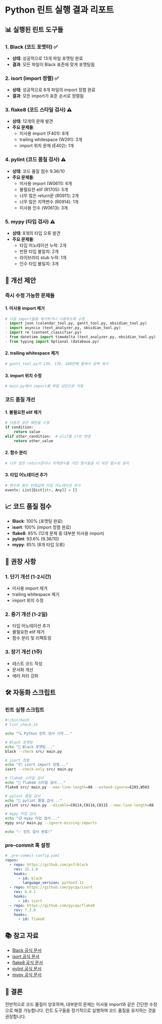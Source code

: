 # Python 린트 실행 결과 리포트

## 📊 실행된 린트 도구들

### 1. Black (코드 포맷터) ✅
- **상태**: 성공적으로 13개 파일 포맷팅 완료
- **결과**: 모든 파일이 Black 표준에 맞게 포맷팅됨

### 2. isort (import 정렬) ✅
- **상태**: 성공적으로 8개 파일의 import 정렬 완료
- **결과**: 모든 import가 표준 순서로 정렬됨

### 3. flake8 (코드 스타일 검사) ⚠️
- **상태**: 12개의 문제 발견
- **주요 문제들**:
  - 미사용 import (F401): 8개
  - trailing whitespace (W291): 3개
  - import 위치 문제 (E402): 1개

### 4. pylint (코드 품질 검사) ⚠️
- **상태**: 코드 품질 점수 9.36/10
- **주요 문제들**:
  - 미사용 import (W0611): 6개
  - 불필요한 elif (R1705): 5개
  - 너무 많은 return문 (R0911): 2개
  - 너무 많은 지역변수 (R0914): 1개
  - 미사용 인수 (W0613): 3개

### 5. mypy (타입 검사) ⚠️
- **상태**: 8개의 타입 오류 발견
- **주요 문제들**:
  - 타입 어노테이션 누락: 2개
  - 반환 타입 불일치: 2개
  - 라이브러리 stub 누락: 1개
  - 인수 타입 불일치: 3개

## 🔧 개선 제안

### 즉시 수정 가능한 문제들

#### 1. 미사용 import 제거
```python
# 다음 import들을 제거하거나 사용하도록 수정
- import json (calendar_tool.py, gantt_tool.py, obsidian_tool.py)
- import asyncio (text_analyzer.py, obsidian_tool.py)
- import re (content_classifier.py)
- from datetime import timedelta (text_analyzer.py, obsidian_tool.py)
- from typing import Optional (database.py)
```

#### 2. trailing whitespace 제거
```bash
# gantt_tool.py의 139, 179, 180번째 줄에서 공백 제거
```

#### 3. import 위치 수정
```python
# main.py에서 import를 파일 상단으로 이동
```

### 코드 품질 개선

#### 1. 불필요한 elif 제거
```python
# 다음과 같은 패턴을 수정
if condition:
    return value
elif other_condition:  # elif를 if로 변경
    return other_value
```

#### 2. 함수 분리
```python
# 너무 많은 return문이나 지역변수를 가진 함수들을 더 작은 함수로 분리
```

#### 3. 타입 어노테이션 추가
```python
# 변수와 함수 반환값에 타입 어노테이션 추가
events: List[Dict[str, Any]] = []
```

## 📈 코드 품질 점수

- **Black**: 100% (포맷팅 완료)
- **isort**: 100% (import 정렬 완료)
- **flake8**: 85% (12개 문제 중 대부분 미사용 import)
- **pylint**: 93.6% (9.36/10)
- **mypy**: 85% (8개 타입 오류)

## 🎯 권장 사항

### 1. 단기 개선 (1-2시간)
- 미사용 import 제거
- trailing whitespace 제거
- import 위치 수정

### 2. 중기 개선 (1-2일)
- 타입 어노테이션 추가
- 불필요한 elif 제거
- 함수 분리 및 리팩토링

### 3. 장기 개선 (1주)
- 테스트 코드 작성
- 문서화 개선
- 에러 처리 강화

## 🛠️ 자동화 스크립트

### 린트 실행 스크립트
```bash
#!/bin/bash
# lint_check.sh

echo "🔍 Python 린트 검사 시작..."

# Black 포맷팅
echo "📝 Black 포맷팅..."
black --check src/ main.py

# isort 정렬
echo "📦 isort import 정렬..."
isort --check-only src/ main.py

# flake8 스타일 검사
echo "🎨 flake8 스타일 검사..."
flake8 src/ main.py --max-line-length=88 --extend-ignore=E203,W503

# pylint 품질 검사
echo "🔧 pylint 품질 검사..."
pylint src/ main.py --disable=C0114,C0116,C0115 --max-line-length=88

# mypy 타입 검사
echo "📋 mypy 타입 검사..."
mypy src/ main.py --ignore-missing-imports

echo "✅ 린트 검사 완료!"
```

### pre-commit 훅 설정
```yaml
# .pre-commit-config.yaml
repos:
  - repo: https://github.com/psf/black
    rev: 25.1.0
    hooks:
      - id: black
        language_version: python3.11
  - repo: https://github.com/pycqa/isort
    rev: 6.0.1
    hooks:
      - id: isort
  - repo: https://github.com/pycqa/flake8
    rev: 7.3.0
    hooks:
      - id: flake8
```

## 📚 참고 자료

- [Black 공식 문서](https://black.readthedocs.io/)
- [isort 공식 문서](https://pycqa.github.io/isort/)
- [flake8 공식 문서](https://flake8.pycqa.org/)
- [pylint 공식 문서](https://pylint.pycqa.org/)
- [mypy 공식 문서](https://mypy.readthedocs.io/)

## 🎉 결론

전반적으로 코드 품질이 양호하며, 대부분의 문제는 미사용 import와 같은 간단한 수정으로 해결 가능합니다. 린트 도구들을 정기적으로 실행하여 코드 품질을 유지하는 것을 권장합니다. 